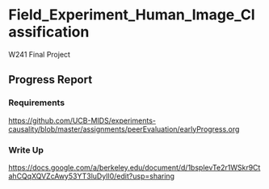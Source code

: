 # Field_Experiment_Human_Image_Classification
W241 Final Project

## Progress Report

### Requirements
https://github.com/UCB-MIDS/experiments-causality/blob/master/assignments/peerEvaluation/earlyProgress.org

### Write Up
https://docs.google.com/a/berkeley.edu/document/d/1bsplevTe2r1WSkr9CtahCQqXQVZcAwy53YT3luDyIl0/edit?usp=sharing
